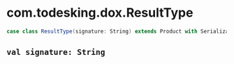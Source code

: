# com.todesking.dox.ResultType


```scala
case class ResultType(signature: String) extends Product with Serializable
```


 `val signature: String`
-------------------------


